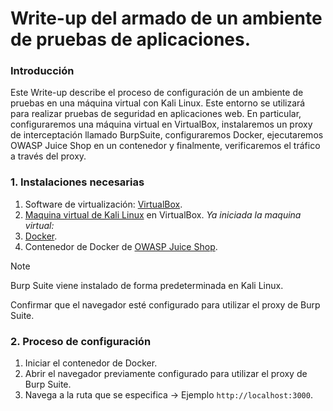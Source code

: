 # Write-up del armado de un ambiente de pruebas de aplicaciones. 

### Introducción
Este Write-up describe el proceso de configuración de un ambiente de pruebas en una máquina virtual con Kali Linux. Este entorno se utilizará para realizar pruebas de seguridad en aplicaciones web. En particular, configuraremos una máquina virtual en VirtualBox, instalaremos un proxy de interceptación llamado BurpSuite, configuraremos Docker, ejecutaremos OWASP Juice Shop en un contenedor y finalmente, verificaremos el tráfico a través del proxy.

### 1. Instalaciones necesarias
  1. Software de virtualización: [VirtualBox](https://www.virtualbox.org/wiki/Downloads).
  2. [Maquina virtual de Kali Linux](https://www.kali.org/get-kali/#kali-virtual-machines) en VirtualBox.
*Ya iniciada la maquina virtual:*
  4. [Docker](https://docs.docker.com/desktop/install/linux-install/).
  5. Contenedor de Docker de [OWASP Juice Shop](https://hub.docker.com/r/bkimminich/juice-shop).

>[!NOTE]
   >
   >Burp Suite viene instalado de forma predeterminada en Kali Linux.
>
   >Confirmar que el navegador esté configurado para utilizar el proxy de Burp Suite.

### 2. Proceso de configuración
  1. Iniciar el contenedor de Docker.
  2. Abrir el navegador previamente configurado para utilizar el proxy de Burp Suite.
  3. Navega a la ruta que se especifica -> Ejemplo `http://localhost:3000`.

